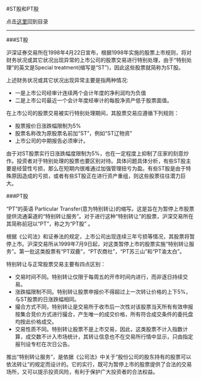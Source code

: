 #ST股和PT股
 
点击[这里](http://www.xumenger.com/finance-knowledge-20160203/)回到目录

---

###ST股

沪深证券交易所在1998年4月22日宣布，根据1998年实施的股票上市规则，将对财务状况或其它状况出现异常的上市公司的股票交易进行特别处理，由于“特别处理”的英文是Special treatment(缩写是“ST”)，因此这些股票就简称为ST股。

上述财务状况或其它状况出现异常主要是指两种情况:

* 一是上市公司经审计连续两个会计年度的净利润均为负值
* 二是上市公司最近一个会计年度经审计的每股净资产低于股票面值。

在上市公司的股票交易被实行特别处理期间，其股票交易应遵循下列规则：

* 股票报价日涨跌幅限制为5%
* 股票名称改为原股票名前加“ST”，例如“ST辽物资”
* 上市公司的中期报告必须审计。

由于对ST股票实行日涨跌幅度限制为5%，也在一定程度上抑制了庄家的刻意炒作。投资者对于特别处理的股票也要区别对待。具体问题具体分析，有些ST股主要是经营性亏损，那么在短期内很难通过加强管理扭亏为盈。有些ST股是由于特殊原因造成的亏损，或者有些ST股正在进行资产重组，则这些股票往往潜力巨大。

###PT股

“PT”的英语 Particular Transfer(意为特别转让)的缩写。这是旨在为暂停上市股票提供流通渠道的“特别转让服务”。对于进行这种“特别转让”的股票，沪深交易所在其简称前冠以“PT”，称之为“PT股” 。

根据《公司法》和证券法的规定，上市公司出现连续三年亏损等情况，其股票将暂停上市。沪深交易所从1999年7月9日起，对这类暂停上市的股票实施“特别转让服务”。第一批这类股票有“PT双鹿”，“PT农商社”，“PT苏三山”和“PT渝太白”。

特别转让与正常股票交易主要有四点区别：

* 交易时间不同。特别转让仅限于每周五的开市时间内进行，而非逐日持续交易。
* 涨跌幅限制不同。特别转让股票申报价不得超过上一次转让价格的上下5%，与ST股票的日涨跌幅相同。
* 撮合方式不同，特别转让是交易所于收市后一次性对该股票当天所有有效申报按集合竞价方式进行撮合，产生唯一的成交价格，所有符合成交条件的委托盘均按此价格成交。
* 交易性质不同。特别转让股票不是上市交易，因此，这类股票不计入指数计算，成交数不计入市场统计，其转让信息也不在交易所行情中显示，只由指定报刊设专栏在次日公告。

推出“特别转让服务”，是依据《公司法》中关于“股份公司的股东持有的股票可以依法转让”的规定而设计的。它的实行，既可为暂停上市的股票提供了合法的交易场所，又可以提示投资风险，有利于保护广大投资者的合法权益。
